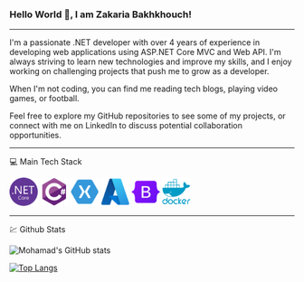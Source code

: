 ### Hello World 👋, I am Zakaria Bakhkhouch!

---
I'm a passionate .NET developer with over 4 years of experience in developing web applications using ASP.NET Core MVC and Web API. I'm always striving to learn new technologies and improve my skills, and I enjoy working on challenging projects that push me to grow as a developer.

When I'm not coding, you can find me reading tech blogs, playing video games, or football.

Feel free to explore my GitHub repositories to see some of my projects, or connect with me on LinkedIn to discuss potential collaboration opportunities.

---
💻 Main Tech Stack

<img src="https://github.com/devicons/devicon/blob/master/icons/dotnetcore/dotnetcore-original.svg" alt="dotnet logo" width="50" height="50" /> <img src="https://github.com/devicons/devicon/blob/master/icons/csharp/csharp-original.svg" alt="csharp logo" width="50" height="50" /> <img 
src="https://github.com/devicons/devicon/blob/master/icons/xamarin/xamarin-original.svg" alt="csharp logo" width="50" height="50" /> <img 
src="https://github.com/devicons/devicon/blob/master/icons/azure/azure-original.svg" alt="csharp logo" width="50" height="50" /> <img
src="https://github.com/devicons/devicon/blob/master/icons/bootstrap/bootstrap-original.svg" alt="csharp logo" width="50" height="50" /> <img
src="https://github.com/devicons/devicon/blob/master/icons/docker/docker-plain-wordmark.svg" alt="csharp logo" width="50" height="50" /> 

---
💹 Github Stats

![Mohamad's GitHub stats](https://github-readme-stats.vercel.app/api?username=ZakariaBakhkhouch&show_icons=true&theme=radical)

[![Top Langs](https://github-readme-stats.vercel.app/api/top-langs/?username=ZakariaBakhkhouch&theme=radical)](https://github.com/anuraghazra/github-readme-stats)

